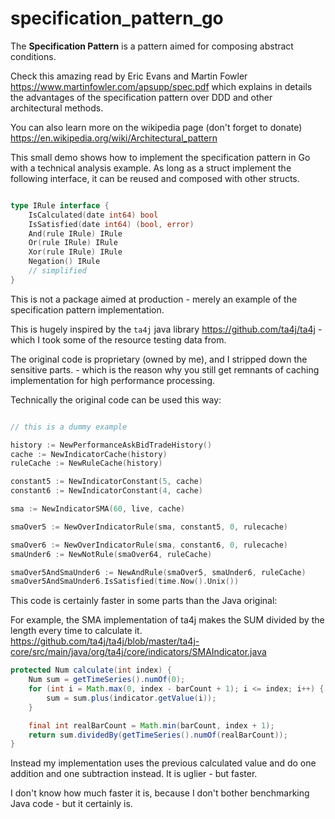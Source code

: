 # specification_pattern_go

The **Specification Pattern** is a pattern aimed for composing abstract conditions. 

Check this amazing read by Eric Evans and Martin Fowler  https://www.martinfowler.com/apsupp/spec.pdf which explains in details the advantages of the specification pattern over DDD and other architectural methods. 

You can also learn more on the wikipedia page (don't forget to donate) https://en.wikipedia.org/wiki/Architectural_pattern

This small demo shows how to implement the specification pattern in Go with a technical analysis example.
As long as a struct implement the following interface, it can be reused and composed with other structs.

```go

type IRule interface {
	IsCalculated(date int64) bool
	IsSatisfied(date int64) (bool, error)
	And(rule IRule) IRule
	Or(rule IRule) IRule
	Xor(rule IRule) IRule
	Negation() IRule
	// simplified
}

```

This is not a package aimed at production - merely an example of the specification pattern implementation.

This is hugely inspired by the `ta4j` java library https://github.com/ta4j/ta4j  - which I took some of the resource testing data from.

The original code is proprietary (owned by me), and I stripped down the sensitive parts. - which is the reason why you still get remnants of caching implementation for high performance processing.

Technically the original code can be used this way: 

```go

// this is a dummy example

history := NewPerformanceAskBidTradeHistory()
cache := NewIndicatorCache(history)
ruleCache := NewRuleCache(history)

constant5 := NewIndicatorConstant(5, cache)
constant6 := NewIndicatorConstant(4, cache)

sma := NewIndicatorSMA(60, live, cache)

smaOver5 := NewOverIndicatorRule(sma, constant5, 0, rulecache)

smaOver6 := NewOverIndicatorRule(sma, constant6, 0, rulecache)
smaUnder6 := NewNotRule(smaOver64, ruleCache)

smaOver5AndSmaUnder6 := NewAndRule(smaOver5, smaUnder6, ruleCache)
smaOver5AndSmaUnder6.IsSatisfied(time.Now().Unix())

```

This code is certainly faster in some parts than the Java original: 

For example, the SMA implementation of ta4j makes the SUM divided by the length every time to calculate it. 
https://github.com/ta4j/ta4j/blob/master/ta4j-core/src/main/java/org/ta4j/core/indicators/SMAIndicator.java

```java
protected Num calculate(int index) {
    Num sum = getTimeSeries().numOf(0);
    for (int i = Math.max(0, index - barCount + 1); i <= index; i++) {
        sum = sum.plus(indicator.getValue(i));
    }

    final int realBarCount = Math.min(barCount, index + 1);
    return sum.dividedBy(getTimeSeries().numOf(realBarCount));
}
```

Instead my implementation uses the previous calculated value and do one addition and one subtraction instead. It is uglier - but faster. 


I don't know how much faster it is, because I don't bother benchmarking Java code - but it certainly is.